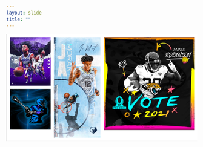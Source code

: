 ```yaml
---
layout: slide
title: ""
---
```


![Image of Sports](https://github.com/Solorjackson/github-slideshow/blob/main/Screen%20Shot%202021-02-03%20at%2010.28.51%20AM.png)
